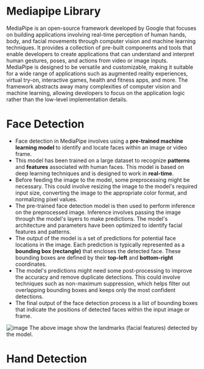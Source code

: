 # Mediapipe Library
MediaPipe is an open-source framework developed by Google that focuses on building applications involving real-time perception of human hands, body, and facial movements through computer vision and machine learning techniques. It provides a collection of pre-built components and tools that enable developers to create applications that can understand and interpret human gestures, poses, and actions from video or image inputs. </br>
MediaPipe is designed to be versatile and customizable, making it suitable for a wide range of applications such as augmented reality experiences, virtual try-on, interactive games, health and fitness apps, and more. The framework abstracts away many complexities of computer vision and machine learning, allowing developers to focus on the application logic rather than the low-level implementation details.

# Face Detection
* Face detection in MediaPipe involves using a **pre-trained machine learning model** to identify and locate faces within an image or video frame.
* This model has been trained on a large dataset to recognize **patterns** and **features** associated with human faces. This model is based on deep learning techniques and is designed to work in **real-time**.
* Before feeding the image to the model, some preprocessing might be necessary. This could involve resizing the image to the model's required input size, converting the image to the appropriate color format, and normalizing pixel values.
* The pre-trained face detection model is then used to perform inference on the preprocessed image. Inference involves passing the image through the model's layers to make predictions. The model's architecture and parameters have been optimized to identify facial features and patterns.
* The output of the model is a set of predictions for potential face locations in the image. Each prediction is typically represented as a **bounding box (rectangle)** that encloses the detected face. These bounding boxes are defined by their **top-left** and **bottom-right** coordinates.
* The model's predictions might need some post-processing to improve the accuracy and remove duplicate detections. This could involve techniques such as non-maximum suppression, which helps filter out overlapping bounding boxes and keeps only the most confident detections.
* The final output of the face detection process is a list of bounding boxes that indicate the positions of detected faces within the input image or frame.

![image](https://github.com/ES7/Computer-Vision/assets/95970293/cf834a82-0243-44c8-bfc2-3e25ec7c3f8a)
The above image show the landmarks (facial features) detected by the model.

# Hand Detection
